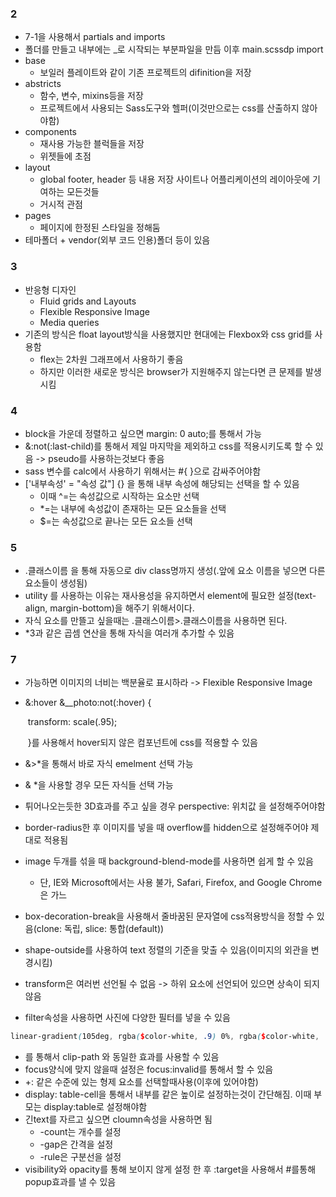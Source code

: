  

### 2

- 7-1을 사용해서 partials and imports
- 폴더를 만들고 내부에는 _로 시작되는 부분파일을 만듬 이후 main.scssdp import
- base
  - 보일러 플레이트와 같이 기존 프로젝트의 difinition을 저장
- abstricts
  - 함수, 변수, mixins등을 저장
  - 프로젝트에서 사용되는 Sass도구와 헬퍼(이것만으로는 css를 산출하지 않아야함)
- components
  - 재사용 가능한 블럭들을 저장
  - 위젯들에 초점
- layout
  - global footer, header 등 내용 저장 사이트나 어플리케이션의 레이아웃에 기여하는 모든것들
  - 거시적 관점
- pages
  - 페이지에 한정된 스타일을 정해둠
- 테마폴더 + vendor(외부 코드 인용)폴더 등이 있음



### 3

- 반응형 디자인
  - Fluid grids and Layouts
  - Flexible Responsive Image
  - Media queries
- 기존의 방식은 float layout방식을 사용했지만 현대에는 Flexbox와 css grid를 사용함
  - flex는 2차원 그래프에서 사용하기 좋음
  - 하지만 이러한 새로운 방식은 browser가 지원해주지 않는다면 큰 문제를 발생시킴



### 4

- block을 가운데 정렬하고 싶으면 margin: 0 auto;를 통해서 가능
- &:not(:last-child)를 통해서 제일 마지막을 제외하고 css를 적용시키도록 할 수 있음 -> pseudo를 사용하는것보다 좋음
- sass 변수를 calc에서 사용하기 위해서는 #{ }으로 감싸주어야함
- ['내부속성' = "속성 값"] {} 을 통해 내부 속성에 해당되는 선택을 할 수 있음
  - 이때 ^=는 속성값으로 시작하는 요소만 선택
  - *=는 내부에 속성값이 존재하는 모든 요소들을 선택
  - $=는 속성값으로 끝나는 모든 요소들 선택





### 5

- .클래스이름 을 통해 자동으로 div class명까지 생성(.앞에 요소 이름을 넣으면 다른 요소들이 생성됨)
- utility 를 사용하는 이유는 재사용성을 유지하면서 element에 필요한 설정(text-align, margin-bottom)을 해주기 위해서이다.
- 자식 요소를 만뜰고 싶을때는 .클래스이름>.클래스이름을 사용하면 된다.
- *3과 같은 곱셈 연산을 통해 자식을 여러개 추가할 수 있음



### 7

- 가능하면 이미지의 너비는 백분율로 표시하라 -> Flexible Responsive Image

- &:hover &__photo:not(:hover) {

  ​        transform: scale(.95);

  ​    }를 사용해서 hover되지 않은 컴포넌트에 css를 적용할 수 있음

- &>*을 통해서 바로 자식 emelment 선택 가능

- & *을 사용할 경우 모든 자식들 선택 가능

- 튀어나오는듯한 3D효과를 주고 싶을 경우 perspective: 위치값 을 설정해주어야함

- border-radius한 후 이미지를 넣을 때 overflow를 hidden으로 설정해주어야 제대로 적용됨

- image 두개를 섞을 때 background-blend-mode를 사용하면 쉽게 할 수 있음

  - 단, IE와 Microsoft에서는 사용 불가, Safari, Firefox, and Google Chrome은 가느

- box-decoration-break을 사용해서 줄바꿈된 문자열에 css적용방식을 정할 수 있음(clone: 독립, slice: 통합(default))

- shape-outside를 사용하여 text 정렬의 기준을 맞출 수 있음(이미지의 외관을 변경시킴)

- transform은 여러번 선언될 수 없음 -> 하위 요소에 선언되어 있으면 상속이 되지 않음

- filter속성을 사용하면 사진에 다양한 필터를 넣을 수 있음

```scss
linear-gradient(105deg, rgba($color-white, .9) 0%, rgba($color-white, .9) 50%, transparent 50%)
```

- 를 통해서 clip-path 와 동일한 효과를 사용할 수 있음
- focus양식에 맞지 않을때 설정은 focus:invalid를 통해서 할 수 있음
- +: 같은 수준에 있는 형제 요소를 선택할때사용(이후에 있어야함)
- display: table-cell을 통해서 내부를 같은 높이로 설정하는것이 간단해짐. 이때 부모는 display:table로 설정해야함
- 긴text를 자르고 싶으면 cloumn속성을 사용하면 됨
  - -count는 개수를 설정
  - -gap은 간격을 설정
  - -rule은 구분선을 설정
- visibility와 opacity를 통해 보이지 않게 설정 한 후 :target을 사용해서 #를통해 popup효과를 낼 수 있음



